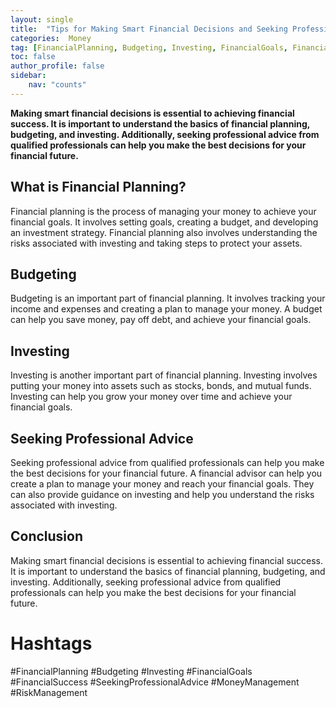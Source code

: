 ```yaml
---
layout: single
title:  "Tips for Making Smart Financial Decisions and Seeking Professional Advice"
categories:  Money
tag: [FinancialPlanning, Budgeting, Investing, FinancialGoals, FinancialSuccess, SeekingProfessionalAdvice, MoneyManagement, RiskManagement, ]
toc: false
author_profile: false
sidebar:
    nav: "counts"
---
```

    
**Making smart financial decisions is essential to achieving financial success. It is important to understand the basics of financial planning, budgeting, and investing. Additionally, seeking professional advice from qualified professionals can help you make the best decisions for your financial future.**

## What is Financial Planning?
Financial planning is the process of managing your money to achieve your financial goals. It involves setting goals, creating a budget, and developing an investment strategy. Financial planning also involves understanding the risks associated with investing and taking steps to protect your assets.

## Budgeting
Budgeting is an important part of financial planning. It involves tracking your income and expenses and creating a plan to manage your money. A budget can help you save money, pay off debt, and achieve your financial goals.

## Investing
Investing is another important part of financial planning. Investing involves putting your money into assets such as stocks, bonds, and mutual funds. Investing can help you grow your money over time and achieve your financial goals.

## Seeking Professional Advice
Seeking professional advice from qualified professionals can help you make the best decisions for your financial future. A financial advisor can help you create a plan to manage your money and reach your financial goals. They can also provide guidance on investing and help you understand the risks associated with investing.

## Conclusion
Making smart financial decisions is essential to achieving financial success. It is important to understand the basics of financial planning, budgeting, and investing. Additionally, seeking professional advice from qualified professionals can help you make the best decisions for your financial future.

# Hashtags

#FinancialPlanning #Budgeting #Investing #FinancialGoals #FinancialSuccess #SeekingProfessionalAdvice #MoneyManagement #RiskManagement